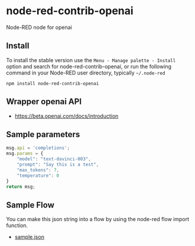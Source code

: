 node-red-contrib-openai
================

Node-RED node for openai



## Install

To install the stable version use the `Menu - Manage palette - Install`
option and search for node-red-contrib-openai, or run the following
command in your Node-RED user directory, typically `~/.node-red`

    npm install node-red-contrib-openai

## Wrapper openai  API  
- https://beta.openai.com/docs/introduction

## Sample parameters
```js
msg.api = 'completions';
msg.params = {
    "model": "text-davinci-003",
    "prompt": "Say this is a test",
    "max_tokens": 7,
    "temperature": 0
}
return msg;
```

## Sample Flow
You can make this json string into a flow by using the node-red flow import function.

- [sample.json](examples/sample.json)



